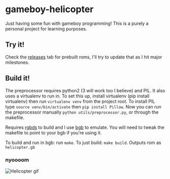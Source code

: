 # gameboy-helicopter

Just having some fun with gameboy programming! This is a purely a personal project for learning purposes.

## Try it!
Check the [releases](https://github.com/jessicahayley/gameboy-helicopter/releases/) tab for prebuilt roms, I'll try to update that as I hit major milestones.

## Build it!

The preprocessor requires python2 (3 will work too I believe) and PIL. It also uses a virtualenv to run in. To set this up, install virtualenv (pip install virtualenv) then run `virtualenv venv` from the project root. To install PIL type `source venv/bin/activate` then `pip install Pillow`. Now you can run the preprocessor manually `python utils/preprocessor.py`, or through the makefile.

Requires [rgbds](https://github.com/rednex/rgbds) to build and I use [bgb](http://bgb.bircd.org/) to emulate. You will need to tweak the makefile to point to your bgb if you're using it.

To build and run in bgb: run `make`. To just build: `make build`. Outputs rom as `helicopter.gb`

### nyoooom
![Helicopter gif](http://i.imgur.com/XtclIkb.gif)
